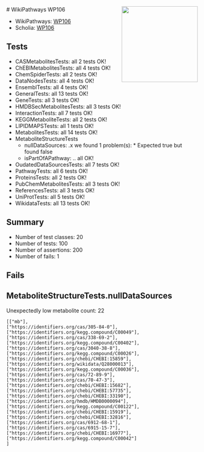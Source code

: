<img style="float: right; width: 200px" src="https://upload.wikimedia.org/wikipedia/commons/thumb/8/83/Wplogo_with_text_500.png/640px-Wplogo_with_text_500.png" />
# WikiPathways WP106

* WikiPathways: [WP106](https://new.wikipathways.org/pathways/WP106)
* Scholia: [WP106](https://scholia.toolforge.org/wikipathways/WP106)
## Tests
* CASMetabolitesTests: all 2 tests OK!
* ChEBIMetabolitesTests: all 4 tests OK!
* ChemSpiderTests: all 2 tests OK!
* DataNodesTests: all 4 tests OK!
* EnsemblTests: all 4 tests OK!
* GeneralTests: all 13 tests OK!
* GeneTests: all 3 tests OK!
* HMDBSecMetabolitesTests: all 3 tests OK!
* InteractionTests: all 7 tests OK!
* KEGGMetaboliteTests: all 2 tests OK!
* LIPIDMAPSTests: all 1 tests OK!
* MetabolitesTests: all 14 tests OK!
* MetaboliteStructureTests
    * nullDataSources: .x we found 1 problem(s):
            * Expected true but found false
    * isPartOfAPathway: .. all OK!
* OudatedDataSourcesTests: all 7 tests OK!
* PathwayTests: all 6 tests OK!
* ProteinsTests: all 2 tests OK!
* PubChemMetabolitesTests: all 3 tests OK!
* ReferencesTests: all 3 tests OK!
* UniProtTests: all 5 tests OK!
* WikidataTests: all 13 tests OK!


## Summary

* Number of test classes: 20
* Number of tests: 100
* Number of assertions: 200
* Number of fails: 1

## Fails

<a name="919041aa" />

## MetaboliteStructureTests.nullDataSources

Unexpectedly low metabolite count: 22
```
[["mb"],
["https://identifiers.org/cas/305-84-0"],
["https://identifiers.org/kegg.compound/C00049"],
["https://identifiers.org/cas/338-69-2"],
["https://identifiers.org/kegg.compound/C00402"],
["https://identifiers.org/cas/3040-38-8"],
["https://identifiers.org/kegg.compound/C00026"],
["https://identifiers.org/chebi/CHEBI:15859"],
["https://identifiers.org/wikidata/Q28000013"],
["https://identifiers.org/kegg.compound/C00036"],
["https://identifiers.org/cas/72-89-9"],
["https://identifiers.org/cas/70-47-3"],
["https://identifiers.org/chebi/CHEBI:15682"],
["https://identifiers.org/chebi/CHEBI:57735"],
["https://identifiers.org/chebi/CHEBI:33190"],
["https://identifiers.org/hmdb/HMDB0000094"],
["https://identifiers.org/kegg.compound/C00122"],
["https://identifiers.org/chebi/CHEBI:15919"],
["https://identifiers.org/chebi/CHEBI:32816"],
["https://identifiers.org/cas/6912-68-1"],
["https://identifiers.org/cas/6915-15-7"],
["https://identifiers.org/chebi/CHEBI:16977"],
["https://identifiers.org/kegg.compound/C00042"]
]
```

